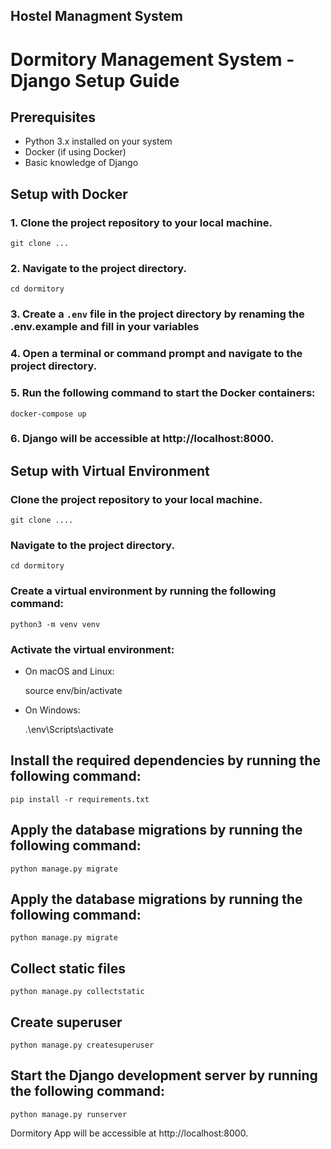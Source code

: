 ## Hostel Managment System

# Dormitory Management System - Django Setup Guide

## Prerequisites
- Python 3.x installed on your system
- Docker (if using Docker)
- Basic knowledge of Django

## Setup with Docker

### 1. Clone the project repository to your local machine.
    
    git clone ...
    

### 2. Navigate to the project directory.
    
    cd dormitory
    

### 3. Create a `.env` file in the project directory by renaming the .env.example and fill in your variables

### 4. Open a terminal or command prompt and navigate to the project directory. 

### 5. Run the following command to start the Docker containers:

    docker-compose up

### 6. Django will be accessible at http://localhost:8000.

## Setup with Virtual Environment

### Clone the project repository to your local machine.
    
    git clone ....
    

### Navigate to the project directory.
    
    cd dormitory
    
### Create a virtual environment by running the following command:
    
    python3 -m venv venv
    
    
### Activate the virtual environment:
- On macOS and Linux:
  
  source env/bin/activate
  
- On Windows:
  
  .\env\Scripts\activate
  

## Install the required dependencies by running the following command:
    
    pip install -r requirements.txt
    


## Apply the database migrations by running the following command:
    
    python manage.py migrate
    


## Apply the database migrations by running the following command:
    
    python manage.py migrate
    


## Collect static files
    
    python manage.py collectstatic
    


## Create superuser
    python manage.py createsuperuser


## Start the Django development server by running the following command:
    python manage.py runserver


Dormitory App will be accessible at http://localhost:8000.




